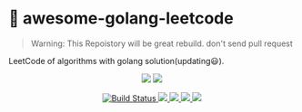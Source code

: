 # 📝 awesome-golang-leetcode

> Warning: This Repoistory will be great rebuild. don't send pull request


LeetCode of algorithms with golang solution(updating:smiley:).

<p align="center">
    <img src="https://xpnet-public.oss-cn-hangzhou.aliyuncs.com/color_admin_v4.2/frontend/template/assets/img/leetcode/Go-Logo_Aqua.png">
    <img src="https://xpnet-public.oss-cn-hangzhou.aliyuncs.com/color_admin_v4.2/frontend/template/assets/img/leetcode/leetcode.png">
</p>

<p align="center">
    <a href="https://www.travis-ci.org/kylesliu/awesome-golang-leetcode">
        <img src="https://www.travis-ci.org/kylesliu/awesome-golang-leetcode.svg?branch=master" alt="Build Status">
    </a>
    <a href="https://codecov.io/gh/kylesliu/awesome-golang-leetcode">
        <img src="https://codecov.io/gh/kylesliu/awesome-golang-leetcode/branch/master/graph/badge.svg" />
    </a>
    <a href="https://goreportcard.com/report/github.com/kylesliu/awesome-golang-leetcode">
        <img src="https://goreportcard.com/badge/github.com/kylesliu/awesome-golang-leetcode" />
    </a>
    <a href="https://img.shields.io/github/license/kylesliu/awesome-golang-leetcode.svg">
        <img src="https://img.shields.io/github/license/kylesliu/awesome-golang-leetcode.svg" />
    </a>
    <a href="https://img.shields.io/github/stars/kylesliu/awesome-golang-leetcode.svg?label=Stars&style=social">
        <img src="https://golangci.com/badges/github.com/kylesliu/awesome-golang-leetcode.svg" />
    </a>
</p>


